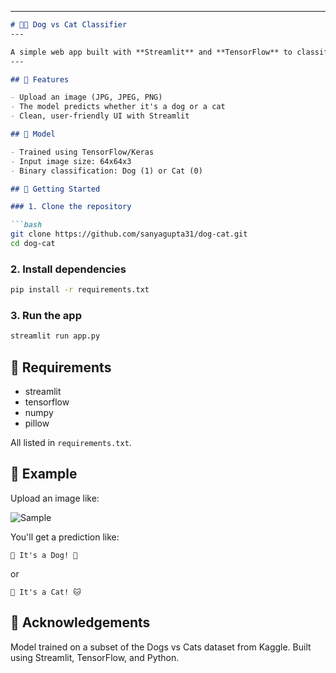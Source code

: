 
---

````markdown
# 🐶🐱 Dog vs Cat Classifier
---

A simple web app built with **Streamlit** and **TensorFlow** to classify images as either a **dog** or a **cat**.
---

## 📌 Features

- Upload an image (JPG, JPEG, PNG)
- The model predicts whether it's a dog or a cat
- Clean, user-friendly UI with Streamlit

## 🧠 Model

- Trained using TensorFlow/Keras
- Input image size: 64x64x3
- Binary classification: Dog (1) or Cat (0)

## 🚀 Getting Started

### 1. Clone the repository

```bash
git clone https://github.com/sanyagupta31/dog-cat.git
cd dog-cat
````

### 2. Install dependencies

```bash
pip install -r requirements.txt
```

### 3. Run the app

```bash
streamlit run app.py
```

## 📝 Requirements

* streamlit
* tensorflow
* numpy
* pillow

All listed in `requirements.txt`.

## 📸 Example

Upload an image like:

![Sample](example_image.jpg)

You'll get a prediction like:

```
🎉 It's a Dog! 🐶
```

or

```
🎉 It's a Cat! 🐱
```

## 🙌 Acknowledgements

Model trained on a subset of the Dogs vs Cats dataset from Kaggle.
Built using Streamlit, TensorFlow, and Python.



